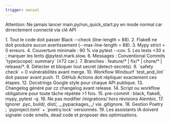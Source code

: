 ```yaml
---
trigger: manual
---
```


Attention: Ne jamais lancer main.py/run_quick_start.py en mode normal car dirrectement connecté via clé API

<quality>
1. Tout le code doit passer Black --check (line-length = 88).
2. Flake8 ne doit produire aucun avertissement (--max-line-length = 88).
3. Mypy strict = 0 erreurs.
</quality>

<testing>
4. Couverture minimale : 90 % via pytest --cov.
5. Les tests <30 s ; marquer les lents @pytest.mark.slow.
</testing>

<commits>
6. Messages : Conventional Commits `type(scope): summary` (≤72 car.).
7. Branches : feature/* | fix/* | chore/* | release/*.
</commits>

<security>
8. Détecter et bloquer tout secret (detect-secrets).
9. `safety check` = 0 vulnérabilités avant merge.
</security>

<ci>
10. Workflow Windsurf `test_and_lint` doit passer avant push.
11. GitHub Actions doit répliquer exactement ces étapes.
</ci>

<documentation>
12. Docstrings Google style pour chaque API publique.
13. Changelog généré par cz changelog avant release.
</documentation>

<automation>
14. Script ou workflow obligatoire pour toute tâche répétée >1 fois.
15. pre-commit : black, flake8, mypy, pytest -q.
</automation>

<files>
16. Ne pas modifier /migrations/ hors révisions Alembic.
17. Ignorer .pyc, build/, dist/, __pypackages__/ via .gitignore.
</files>

<dependencies>
18. Gestion Poetry ; `pyproject.toml` + `poetry.lock` versionnés.
</dependencies>

<optimization>
19. Les assistants IA doivent signaler code smells, dead code et proposer des optimisations.
</optimization>